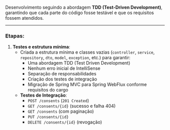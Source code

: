 Desenvolvimento seguindo a abordagem **TDD (Test-Driven Development)**, garantindo que cada parte do código fosse testável e que os requisitos fossem atendidos.

---

### Etapas:

1. **Testes e estrutura mínima**:
    - Criada a estrutura mínima e classes vazias (`controller`, `service`, `repository`, `dto`, `model`, `exception`, etc.) para garantir:
        - Uma abordagem TDD (Test Driven Development)
        - Nenhum erro inicial de IntelliSense
        - Separação de responsabilidades
        - Criação dos testes de integração
        - Migração de Spring MVC para Spring WebFlux conforme requisitos do cargo
    - **Testes de Integração**:
        - `POST /consents` (`201 Created`)
        - `GET /consents/{id}` (sucesso e falha 404)
        - `GET /consents` (com paginação)
        - `PUT /consents/{id}`
        - `DELETE /consents/{id}` (revogação)
